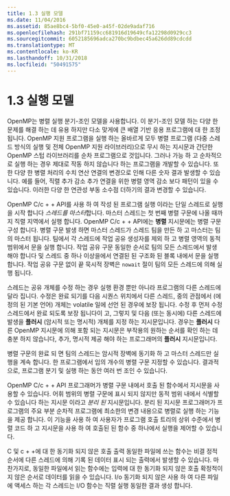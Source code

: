 ```yaml
---
title: 1.3 실행 모델
ms.date: 11/04/2016
ms.assetid: 85ae8bc4-5bf0-45e0-a45f-02de9adaf716
ms.openlocfilehash: 291bf71159cc681916d19649cfa12298d0929cc3
ms.sourcegitcommit: 6052185696adca270bc9bdbec45a626dd89cdcdd
ms.translationtype: MT
ms.contentlocale: ko-KR
ms.lasthandoff: 10/31/2018
ms.locfileid: "50491575"
---
```

# <a name="13-execution-model"></a>1.3 실행 모델

OpenMP는 병렬 실행 분기-조인 모델을 사용합니다. 이 분기-조인 모델 하는 다양 한 문제를 해결 하는 데 유용 하지만 다소 맞게에 큰 배열 기반 응용 프로그램에 대 한 조정 됩니다. OpenMP 지원 프로그램을 실행 하는 올바르게 모두 병렬 프로그램 (다중 스레드 방식의 실행 및 전체 OpenMP 지원 라이브러리)으로 무시 하는 지시문과 간단한 OpenMP 스텁 라이브러리를 순차 프로그램으로 것입니다. 그러나 가능 하 고 순차적으로 실행 하는 경우 제대로 작동 하지 않습니다 하는 프로그램을 개발할 수 있습니다. 또한 다양 한 병렬 처리의 수치 연산 연결의 변경으로 인해 다른 숫자 결과 발생할 수 있습니다. 예를 들어, 직렬 추가 감소 추가 연결을 위한 병렬 영역 감소 보다 패턴이 있을 수 있습니다. 이러한 다양 한 연관성 부동 소수점 더하기의 결과 변경할 수 있습니다.

OpenMP C/c + + API를 사용 하 여 작성 된 프로그램 실행 이라는 단일 스레드로 실행을 시작 합니다 *스레드를 마스터*합니다. 마스터 스레드는 첫 번째 병렬 구문에 나올 때까지 직렬 지역에서 실행 합니다. OpenMP C/c + + API에는 **병렬** 지시문에는 병렬 구문 구성 합니다. 병렬 구문 발생 하면 마스터 스레드가 스레드 팀을 만든 하 고 마스터는 팀의 마스터 됩니다. 팀에서 각 스레드에 작업 공유 생성자를 제외 하 고 병렬 영역의 동적 범위에서 문을 실행 합니다. 작업 공유 구문 동일한 순서로 팀의 모든 스레드에서 발생 해야 합니다 및 스레드 중 하나 이상을에서 연결된 된 구조화 된 블록 내에서 문을 실행 합니다. 작업 공유 구문 없이 끝 묵시적 장벽은 `nowait` 절이 팀의 모든 스레드에 의해 실행 됩니다.

스레드는 공유 개체를 수정 하는 경우 실행 환경 뿐만 아니라 프로그램의 다른 스레드에 달라 집니다. 수정은 완료 되기를 다음 시퀀스 위치에서 다른 스레드, 중의 관점에서 (에 정의 된 기본 언어) 개체는 volatile 일에 선언 된 경우에 보장 됩니다. 수정 후 먼저 수정 스레드에서 완료 되도록 보장 됩니다이 고, 그렇지 및 다음 (또는 동시에) 다른 스레드에 발생을 **플러시** (암시적 또는 명시적) 개체를 지정 하는 지시문입니다. 경우는 **플러시** 다른 OpenMP 지시문에 의해 포함 되는 지시문은 부작용의 원하는 순서를 확인 하는 데 충분 하지 않습니다, 추가, 명시적 제공 해야 하는 프로그래머의  **플러시** 지시문입니다.

병렬 구문의 완료 되 면 팀의 스레드는 암시적 장벽에 동기화 하 고 마스터 스레드만 실행을 계속 합니다. 한 프로그램에서 임의 개수의 병렬 구문 지정할 수 있습니다. 결과적으로, 프로그램 분기 및 실행 하는 동안 여러 번 조인 수 있습니다.

OpenMP C/c + + API 프로그래머가 병렬 구문 내에서 호출 된 함수에서 지시문을 사용할 수 있습니다. 어휘 범위의 병렬 구문에 표시 되지 않지만 동적 범위 내에서 식별할 수 있습니다 하는 지시문 이라고 *분리 된* 지시문입니다. 분리 된 지시문 프로그래머가 프로그램의 주요 부분 순차적 프로그램에 최소한의 변경 내용으로 병렬로 실행 하는 기능을 제공 합니다. 이 기능을 사용 하 여 사용자가 프로그램 호출 트리의 상위 수준에서 병렬 코드 하 고 지시문을 사용 하 여 호출된 된 함수 중 하나에서 실행을 제어할 수 있습니다.

C 및 c + +에 대 한 동기화 되지 않은 호출 출력 동일한 파일에 쓰는 함수는 비결 정적 순서에 다른 스레드에 의해 기록 된 데이터 표시 되는 출력에서 발생할 수 있습니다. 마찬가지로, 동일한 파일에서 읽는 함수에는 입력에 대 한 동기화 되지 않은 호출 확정적이 지 않은 순서로 데이터를 읽을 수 있습니다. I/o 동기화 되지 않은 사용 하 여 다른 파일에 액세스 하는 각 스레드는 I/O 함수는 직렬 실행 동일한 결과 생성 합니다.